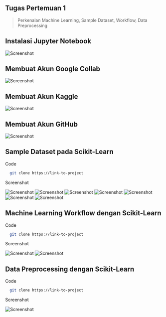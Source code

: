 ## Tugas Pertemuan 1
> Perkenalan Machine Learning, Sample Dataset, Workflow, Data Preprocessing

## Instalasi Jupyter Notebook
![Screenshot](https://github.com/anamrepida/MachineLearning/blob/main/Tugas%20Pertemuan%201/img/01.png)

## Membuat Akun Google Collab
![Screenshot](https://github.com/anamrepida/MachineLearning/blob/main/Tugas%20Pertemuan%201/img/02.png)

## Membuat Akun Kaggle
![Screenshot](https://github.com/anamrepida/MachineLearning/blob/main/Tugas%20Pertemuan%201/img/03.png)

## Membuat Akun GitHub
![Screenshot](https://github.com/anamrepida/MachineLearning/blob/main/Tugas%20Pertemuan%201/img/04.png)

## Sample Dataset pada Scikit-Learn
Code

```bash
  git clone https://link-to-project
```
Screenshot

![Screenshot](https://github.com/anamrepida/MachineLearning/blob/main/Tugas%20Pertemuan%201/img/05.png)
![Screenshot](https://github.com/anamrepida/MachineLearning/blob/main/Tugas%20Pertemuan%201/img/06.png)
![Screenshot](https://github.com/anamrepida/MachineLearning/blob/main/Tugas%20Pertemuan%201/img/07.png)
![Screenshot](https://github.com/anamrepida/MachineLearning/blob/main/Tugas%20Pertemuan%201/img/08.png)
![Screenshot](https://github.com/anamrepida/MachineLearning/blob/main/Tugas%20Pertemuan%201/img/09.png)
![Screenshot](https://github.com/anamrepida/MachineLearning/blob/main/Tugas%20Pertemuan%201/img/10.png)
![Screenshot](https://github.com/anamrepida/MachineLearning/blob/main/Tugas%20Pertemuan%201/img/11.png)

## Machine Learning Workflow dengan Scikit-Learn
Code

```bash
  git clone https://link-to-project
```
Screenshot

![Screenshot](https://github.com/anamrepida/MachineLearning/blob/main/Tugas%20Pertemuan%201/img/12.png)
![Screenshot](https://github.com/anamrepida/MachineLearning/blob/main/Tugas%20Pertemuan%201/img/13.png)

## Data Preprocessing dengan Scikit-Learn
Code

```bash
  git clone https://link-to-project
```
Screenshot

![Screenshot](https://github.com/anamrepida/MachineLearning/blob/main/Tugas%20Pertemuan%201/img/14.png)